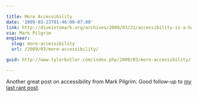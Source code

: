 ```yaml
---

title: More Accessibility
date: '2009-03-23T01:46:00-07:00'
link: http://diveintomark.org/archives/2009/03/21/accessibility-is-a-harsh-mistress
via: Mark Pilgrim
engineer:
  slug: more-accessibility
  url: /2009/03/more-accessibility/

guid: http://www.tylerbutler.com/index.php/2009/03/more-accessibility/

---
```


Another great post on accessibility from Mark Pilgrim. Good follow-up to
[my last rant post](/2009/03/accessibility-insanity/).
